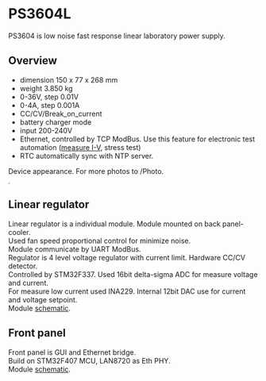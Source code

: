 # PS3604L

PS3604 is low noise fast response linear laboratory power supply.

## Overview

- dimension 150 x 77 x 268 mm
- weight 3.850 kg
- 0-36V, step 0.01V
- 0-4A, step 0.001A
- CC/CV/Break_on_current
- battery charger mode
- input 200-240V
- Ethernet, controlled by TCP ModBus. Use this feature for electronic test automation ([measure I-V](Firmware/Scripts/iv-curve.py), stress test)
- RTC automatically sync with NTP server.

Device appearance. For more photos to /Photo.

<img src="Photo/IMG_4745.JPG" style="zoom:20%;" />

## Linear regulator

Linear regulator is a individual module. Module mounted on back panel-cooler.  
Used fan speed proportional control for minimize noise.  
Module communicate by UART ModBus.  
Regulator is 4 level voltage regulator with current limit. Hardware CC/CV detector.  
Controlled by STM32F337. Used 16bit delta-sigma ADC for measure voltage and current.  
For measure low current used INA229. Internal 12bit DAC use for current and voltage setpoint.  
Module [schematic](PCB/PS3604LR/Project%20Outputs%20for%20PS3604LR/PS3604LR.pdf).

## Front panel

Front panel is GUI and Ethernet bridge.  
Build on STM32F407 MCU, LAN8720 as Eth PHY.  
Module [schematic](PCB/PS3604LF/Project%20Outputs%20for%20PS3604LF/PS3604LF.PDF).

